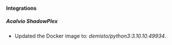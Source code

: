 #### Integrations
##### Acalvio ShadowPlex
- Updated the Docker image to: *demisto/python3:3.10.10.49934*.
